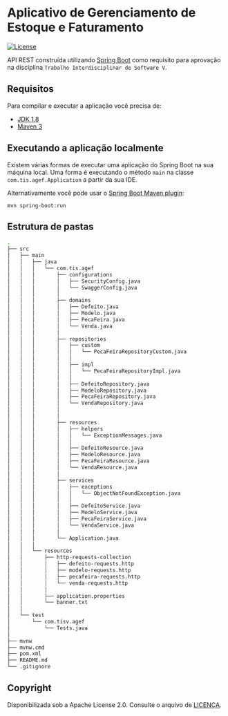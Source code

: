 # Aplicativo de Gerenciamento de Estoque e Faturamento

[![License](http://img.shields.io/:license-apache-blue.svg)](http://www.apache.org/licenses/LICENSE-2.0.html)

API REST construída utilizando [Spring Boot](http://projects.spring.io/spring-boot/) como requisito para aprovação na disciplina `Trabalho Interdisciplinar de Software V`.

## Requisitos

Para compilar e executar a aplicação você precisa de:

- [JDK 1.8](http://www.oracle.com/technetwork/java/javase/downloads/jdk8-downloads-2133151.html)
- [Maven 3](https://maven.apache.org)

## Executando a aplicação localmente

Existem várias formas de executar uma aplicação do Spring Boot na sua máquina local. Uma forma é executando o método `main` na classe `com.tis.agef.Application` a partir da sua IDE.

Alternativamente você pode usar o [Spring Boot Maven plugin](https://docs.spring.io/spring-boot/docs/current/reference/html/build-tool-plugins-maven-plugin.html):

```shell
mvn spring-boot:run
```

## Estrutura de pastas


```bash
.
├── src
│   ├── main
│   │   ├── java
│   │   │   └── com.tis.agef
│   │   │       ├── configurations
│   │   │       │   ├── SecurityConfig.java
│   │   │       │   └── SwaggerConfig.java
│   │   │       │      
│   │   │       ├── domains
│   │   │       │   ├── Defeito.java
│   │   │       │   ├── Modelo.java
│   │   │       │   ├── PecaFeira.java
│   │   │       │   └── Venda.java
│   │   │       │      
│   │   │       ├── repositories
│   │   │       │   ├── custom
│   │   │       │   │   └── PecaFeiraRepositoryCustom.java
│   │   │       │   │   
│   │   │       │   ├── impl
│   │   │       │   │   └── PecaFeiraRepositoryImpl.java
│   │   │       │   │                 
│   │   │       │   ├── DefeitoRepository.java
│   │   │       │   ├── ModeloRepository.java
│   │   │       │   ├── PecaFeiraRepository.java
│   │   │       │   └── VendaRepository.java
│   │   │       │ 
│   │   │       │      
│   │   │       ├── resources
│   │   │       │   ├── helpers
│   │   │       │   │   └── ExceptionMessages.java
│   │   │       │   │                 
│   │   │       │   ├── DefeitoResource.java
│   │   │       │   ├── ModeloResource.java
│   │   │       │   ├── PecaFeiraResource.java
│   │   │       │   └── VendaResource.java
│   │   │       │      
│   │   │       ├── services
│   │   │       │   ├── exceptions
│   │   │       │   │   └── ObjectNotFoundException.java
│   │   │       │   │                 
│   │   │       │   ├── DefeitoService.java
│   │   │       │   ├── ModeloService.java
│   │   │       │   ├── PecaFeiraService.java
│   │   │       │   └── VendaService.java
│   │   │       │ 
│   │   │       └── Application.java
│   │   │
│   │   └── resources
│   │       ├── http-requests-collection
│   │       │   ├── defeito-requests.http
│   │       │   ├── modelo-requests.http
│   │       │   ├── pecafeira-requests.http
│   │       │   └── venda-requests.http
│   │       │
│   │       ├── application.properties
│   │       └── banner.txt
│   │
│   └── test
│       └── com.tisv.agef
│           └── Tests.java
│   
├── mvnw
├── mvnw.cmd
├── pom.xml
├── README.md
└── .gitignore
```

## Copyright

Disponibilizada sob a Apache License 2.0. Consulte o arquivo de [LICENÇA](https://github.com/codecentric/springboot-sample-app/blob/master/LICENSE).
